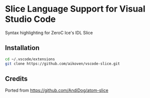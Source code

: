 # Slice Language Support for Visual Studio Code

Syntax highlighting for ZeroC Ice's IDL Slice

## Installation

```bash
cd ~/.vscode/extensions
git clone https://github.com/aikoven/vscode-slice.git
```

## Credits

Ported from https://github.com/AndiDog/atom-slice